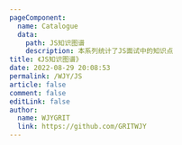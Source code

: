 ```yaml
---
pageComponent:
  name: Catalogue
  data:
    path: JS知识图谱
    description: 本系列统计了JS面试中的知识点
title: 《JS知识图谱》
date: 2022-08-29 20:08:53
permalink: /WJY/JS
article: false
comment: false
editLink: false
author:
  name: WJYGRIT
  link: https://github.com/GRITWJY
---
```

